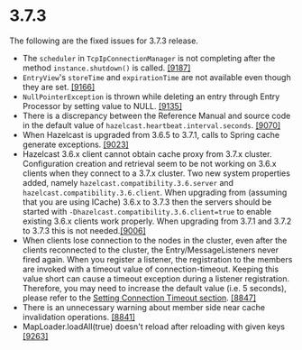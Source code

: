 
# 3.7.3

The following are the fixed issues for 3.7.3 release.

  
- The `scheduler` in `TcpIpConnectionManager` is not completing after the method `instance.shutdown()` is called. <a href="https://github.com/hazelcast/hazelcast/issues/9187" target="_blank">[9187]</a>
- `EntryView`'s `storeTime` and `expirationTime` are not available even though they are set. <a href="https://github.com/hazelcast/hazelcast/issues/9166" target="_blank">[9166]</a>
- `NullPointerException` is thrown while deleting an entry through Entry Processor by setting value to NULL. <a href="https://github.com/hazelcast/hazelcast/issues/9135" target="_blank">[9135]</a>
- There is a discrepancy between the Reference Manual and source code in the default value of `hazelcast.heartbeat.interval.seconds`. <a href="https://github.com/hazelcast/hazelcast/issues/9070" target="_blank">[9070]</a>
- When Hazelcast is upgraded from 3.6.5 to 3.7.1, calls to Spring cache generate exceptions. <a href="https://github.com/hazelcast/hazelcast/issues/9023" target="_blank">[9023]</a>
- Hazelcast 3.6.x client cannot obtain cache proxy from 3.7.x cluster. Configuration creation and retrieval seem to be not working on 3.6.x clients when they connect to a 3.7.x cluster. Two new system properties added, namely `hazelcast.compatibility.3.6.server` and `hazelcast.compatibility.3.6.client`. When upgrading from (assuming that you are using ICache) 3.6.x to 3.7.3 then the servers should be started with `-Dhazelcast.compatibility.3.6.client=true` to enable existing 3.6.x clients work properly. When upgrading from 3.7.1 and 3.7.2 to 3.7.3 this is not needed.<a href="https://github.com/hazelcast/hazelcast/issues/9006" target="_blank">[9006]</a>
- When clients lose connection to the nodes in the cluster, even after the clients reconnected to the cluster, the Entry/MessageListeners never fired again. When you register a listener, the registration to the members are invoked with a timeout value of connection-timeout. Keeping this value short can cause a timeout exception during a listener registration. Therefore, you may need to increase the default value (i.e. 5 seconds), please refer to the [Setting Connection Timeout section](http://docs.hazelcast.org/docs/latest/manual/html-single/index.html#setting-connection-timeout). <a href="https://github.com/hazelcast/hazelcast/issues/8847" target="_blank">[8847]</a>
- There is an unnecessary warning about member side near cache invalidation operations. <a href="https://github.com/hazelcast/hazelcast/issues/8841" target="_blank">[8841]</a>
- MapLoader.loadAll(true) doesn't reload after reloading with given keys <a href="https://github.com/hazelcast/hazelcast/issues/9263" target="_blank">[9263]</a>

